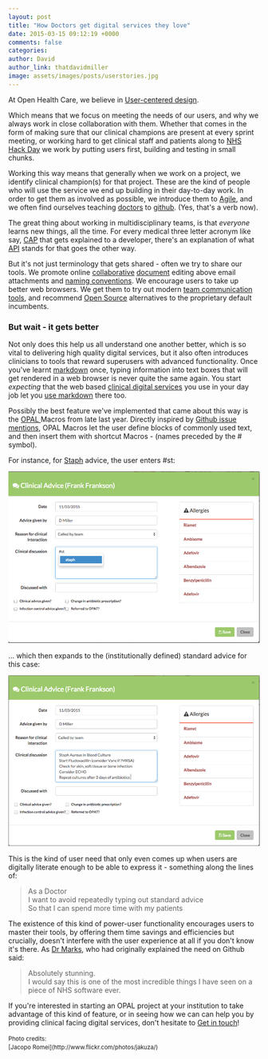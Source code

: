 ```yaml
---
layout: post
title: "How Doctors get digital services they love"
date: 2015-03-15 09:12:19 +0000
comments: false
categories: 
author: David
author_link: thatdavidmiller
image: assets/images/posts/userstories.jpg
---
```


At Open Health Care, we believe in
[User-centered design](https://www.gov.uk/service-manual/user-centred-design).

Which means that we focus on meeting the needs of our users, and why we
always work in close collaboration with them. Whether that comes in the 
form of making sure that our clinical champions are present at every sprint 
meeting, or working hard to get clinical staff and patients along to
[NHS Hack Day](http://nhshackday.com) we work by putting users first, building
and testing in small chunks.

Working this way means that generally when we work on a project, we identify 
clinical champion(s) for that project. These are the kind of people who will use the service
we end up building in their day-to-day work. In order to get them as involved as
possible, we introduce them to [Agile](https://www.gov.uk/service-manual/agile), 
and we often find ourselves teaching [doctors](https://github.com/GabPoll) to 
[github](https://github.com/michaeledwardmarks). (Yes, that's a verb now).

The great thing about working in multidisciplinary teams, is that *everyone* learns
new things, all the time. For every medical three letter acronym like say, 
[CAP](http://en.wikipedia.org/wiki/Community-acquired_pneumonia) that gets explained 
to a developer, there's an explanation of what 
[API](http://en.wikipedia.org/wiki/Application_programming_interface) stands for that goes the
other way.

But it's not just terminology that gets shared - often we try to share our tools. We
promote online 
[collaborative](http://www.google.co.uk/docs/about/) 
[document](http://hackpad.com/) editing above email attachments and
[naming conventions](http://thedoghousediaries.com/5964). We encourage users to take 
up better web browsers. We get them to try out modern
[team communication](https://slack.com/) [tools](http://appear.in), and recommend [Open Source](http://www.rstudio.com/)
alternatives to the proprietary default incumbents.

### But wait - it gets better

Not only does this help us all understand one another better, which is so vital to delivering 
high quality digital services, but it also often introduces clinicians to tools that reward 
superusers with advanced functionality. Once you've learnt
[markdown](https://help.github.com/articles/github-flavored-markdown/) once, typing information
into text boxes that will get rendered in a web browser is never quite the same again. You start 
*expecting* that the web based [clinical digital services](http://opal.openhealthcare.org.uk) 
you use in your day job let you [use markdown](https://github.com/openhealthcare/opal/blob/823de649ddee6c13803264d929ece3ae171104c5/opal/static/js/opal/opaldown.js)
there too.

Possibly the best feature we've implemented that came about this way is the 
[OPAL ](http://opal.openhealthcare.org.uk)
Macros from 
late last year. Directly inspired by [Github issue mentions](https://github.com/blog/957-introducing-issue-mentions),
OPAL Macros let the user define blocks of commonly used text, and then insert them with shortcut Macros - 
(names preceded by the # symbol). 

For instance, for [Staph](http://en.wikipedia.org/wiki/Staphylococcus_aureus) advice, the user enters #st: 

<img class="img-responsive" src="/assets/images/features/macro.pre.png" alt="" />

... which then expands to the (institutionally defined) standard advice for this case: 

<img class="img-responsive" src="/assets/images/features/macro.post.png" alt="" />

This is the kind of user need that only even comes up when users are digitally literate enough to
be able to express it - something along the lines of:

<blockquote class="custom-quote"><p><i class="fa fa-user-md fa-3x"></i>
As a Doctor <br />
I want to avoid repeatedly typing out standard advice <br />
So that I can spend more time with my patients
</p></blockquote>

The existence of this kind of power-user functionality encourages users to master their tools, by
offering them time savings and efficiencies but crucially, doesn't interfere with the user experience at all if you 
don't know it's there. As
[Dr Marks](https://github.com/michaeledwardmarks), who had originally explained the need on
Github said:

<blockquote class="custom-quote"><p><i class="fa fa-quote-left"></i>
Absolutely stunning.<br/>
I would say this is one of the most incredible things I have seen on a piece of NHS software ever.
</p></blockquote>

If you're interested in starting an OPAL project at your institution to take advantage of this kind 
of feature, or in seeing how we can can help you by providing clinical facing digital services,
don't hesitate to [Get in touch](/contact.html)!

<small>
Photo credits: <br />
[Jacopo Romei](http://www.flickr.com/photos/jakuza/)<br />
</small>
